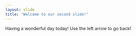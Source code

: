 ```yaml
---
layout: slide
title: "Welcome to our second slide!"
---
```

Having a wonderful day today!
Use the left arrow to go back!
